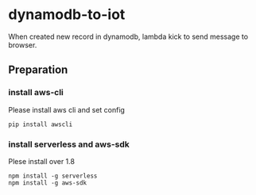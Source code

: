 # dynamodb-to-iot

When created new record in dynamodb, lambda kick to send message to browser.

## Preparation
### install aws-cli
Please install aws cli and set config
```
pip install awscli
```

### install serverless and aws-sdk
Plese install over 1.8
```
npm install -g serverless
npm install -g aws-sdk
```
